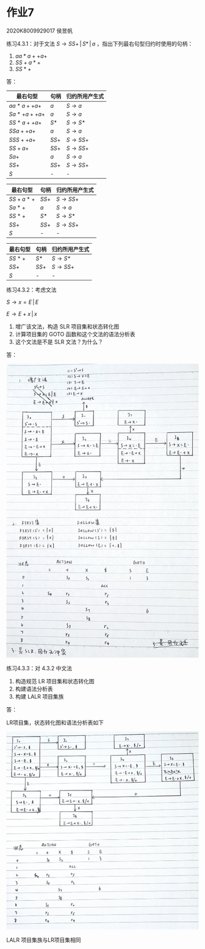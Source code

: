 # 作业7

2020K8009929017 侯昱帆

练习4.3.1：对于文法 $S\rightarrow SS+\,|\,S*\,|\,a$ ，指出下列最右句型归约时使用的句柄：

1. $aa*a++a+$
2. $SS+a*+$
3. $SS*+$



答：

|最右句型|句柄|归约所用产生式|
|---|---|---|
|$aa*a++a+$|$a$|$S\rightarrow a$|
|$Sa*+a++a+$|$a$|$S\rightarrow a$|
|$SS*a++a+$|$S*$|$S\rightarrow S*$|
|$SSa++a+$|$a$|$S\rightarrow a$|
|$SSS++a+$|$SS+$|$S\rightarrow SS+$|
|$SS+a+$|$SS+$|$S\rightarrow SS+$|
|$Sa+$|$a$|$S\rightarrow a$|
|$SS+$|$SS+$|$S\rightarrow SS+$|
|$S$|-|-|

|最右句型|句柄|归约所用产生式|
|---|---|---|
|$SS+a*+$|$SS+$|$S\rightarrow SS+$|
|$Sa*+$|$a$|$S\rightarrow a$|
|$SS*+$|$S*$|$S\rightarrow S*$|
|$SS+$|$SS+$|$S\rightarrow SS+$|
|$S$|-|-|

|最右句型|句柄|归约所用产生式|
|---|---|---|
|$SS*+$|$S*$|$S\rightarrow S*$|
|$SS+$|$SS+$|$S\rightarrow SS+$|
|$S$|-|-|



练习4.3.2：考虑文法

$S\rightarrow x=E\,|\,E$

$E\rightarrow E+x\,|\,x$

1. 增广该文法，构造 SLR 项目集和状态转化图
2. 计算项目集的 GOTO 函数和这个文法的语法分析表
3. 这个文法是不是 SLR 文法？为什么？



答：

![assembly-hm7-1](assets/assembly-hm7-1.JPG)





练习4.3.3：对 4.3.2 中文法

1. 构造规范 LR 项目集和状态转化图
2. 构建语法分析表
3. 构建 LALR 项目集族



答：

LR项目集，状态转化图和语法分析表如下

![assembly-hm7-2](assets/assembly-hm7-2.JPG)

LALR 项目集族与LR项目集相同